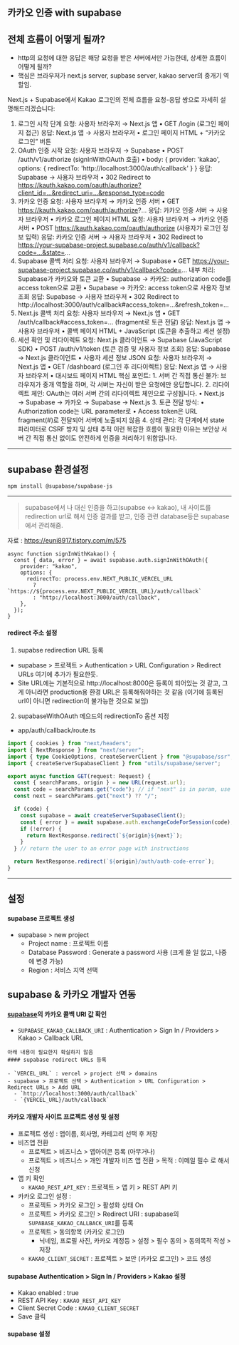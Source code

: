 ## 카카오 인증 with supabase

## 전체 흐름이 어떻게 될까?

- http의 요청에 대한 응답은 해당 요청을 받은 서버에서만 가능한데, 상세한 흐름이 어떻게 될까?
- 핵심은 브라우저가 next.js server, supbase server, kakao server의 중개기 역할임.

Next.js + Supabase에서 Kakao 로그인의 전체 흐름을 요청-응답 쌍으로 자세히 설명해드리겠습니다:

1. 로그인 시작 단계
   요청: 사용자 브라우저 → Next.js 앱
   • GET /login (로그인 페이지 접근)
   응답: Next.js 앱 → 사용자 브라우저
   • 로그인 페이지 HTML + “카카오 로그인” 버튼
2. OAuth 인증 시작
   요청: 사용자 브라우저 → Supabase
   • POST /auth/v1/authorize (signInWithOAuth 호출)
   • body: { provider: 'kakao', options: { redirectTo: 'http://localhost:3000/auth/callback' } }
   응답: Supabase → 사용자 브라우저
   • 302 Redirect to https://kauth.kakao.com/oauth/authorize?client_id=...&redirect_uri=...&response_type=code
3. 카카오 인증
   요청: 사용자 브라우저 → 카카오 인증 서버
   • GET https://kauth.kakao.com/oauth/authorize?...
   응답: 카카오 인증 서버 → 사용자 브라우저
   • 카카오 로그인 페이지 HTML
   요청: 사용자 브라우저 → 카카오 인증 서버
   • POST https://kauth.kakao.com/oauth/authorize (사용자가 로그인 정보 입력)
   응답: 카카오 인증 서버 → 사용자 브라우저
   • 302 Redirect to https://your-supabase-project.supabase.co/auth/v1/callback?code=...&state=...
4. Supabase 콜백 처리
   요청: 사용자 브라우저 → Supabase
   • GET https://your-supabase-project.supabase.co/auth/v1/callback?code=...
   내부 처리: Supabase가 카카오와 토큰 교환
   • Supabase → 카카오: authorization code를 access token으로 교환
   • Supabase → 카카오: access token으로 사용자 정보 조회
   응답: Supabase → 사용자 브라우저
   • 302 Redirect to http://localhost:3000/auth/callback#access_token=...&refresh_token=...
5. Next.js 콜백 처리
   요청: 사용자 브라우저 → Next.js 앱
   • GET /auth/callback#access_token=... (fragment로 토큰 전달)
   응답: Next.js 앱 → 사용자 브라우저
   • 콜백 페이지 HTML + JavaScript (토큰을 추출하고 세션 설정)
6. 세션 확인 및 리다이렉트
   요청: Next.js 클라이언트 → Supabase (JavaScript SDK)
   • POST /auth/v1/token (토큰 검증 및 사용자 정보 조회)
   응답: Supabase → Next.js 클라이언트
   • 사용자 세션 정보 JSON
   요청: 사용자 브라우저 → Next.js 앱
   • GET /dashboard (로그인 후 리다이렉트)
   응답: Next.js 앱 → 사용자 브라우저
   • 대시보드 페이지 HTML
   핵심 포인트: 1. 서버 간 직접 통신 불가: 브라우저가 중개 역할을 하며, 각 서버는 자신이 받은 요청에만 응답합니다. 2. 리다이렉트 체인: OAuth는 여러 서버 간의 리다이렉트 체인으로 구성됩니다.
   • Next.js → Supabase → 카카오 → Supabase → Next.js 3. 토큰 전달 방식:
   • Authorization code는 URL parameter로
   • Access token은 URL fragment(#)로 전달되어 서버에 노출되지 않음 4. 상태 관리: 각 단계에서 state 파라미터로 CSRF 방지 및 상태 추적
   이런 복잡한 흐름이 필요한 이유는 보안상 서버 간 직접 통신 없이도 안전하게 인증을 처리하기 위함입니다.​​​​​​​​​​​​​​​​

---

## supabase 환경설정

```bash
npm install @supabase/supabase-js
```

---

> supabase에서 나 대신 인증을 하고(supabse <-> kakao), 내 사이트를 redirection url로 해서 인증 결과를 받고, 인증 관련 database등은 supabase에서 관리해줌.

자료 : https://euni8917.tistory.com/m/575

```tsx
async function signInWithKakao() {
  const { data, error } = await supabase.auth.signInWithOAuth({
    provider: "kakao",
    options: {
      redirectTo: process.env.NEXT_PUBLIC_VERCEL_URL
        ? `https://${process.env.NEXT_PUBLIC_VERCEL_URL}/auth/callback`
        : "http://localhost:3000/auth/callback",
    },
  });
}
```

#### redirect 주소 설정

1. supabse redirection URL 등록

- supabase > 프로젝트 > Authentication > URL Configuration > Redirect URLs 여기에 추가가 필요한듯.
- Site URL에는 기본적으로 http://localhost:8000은 등록이 되어있는 것 같고, 그게 아니라면 production용 환경 URL은 등록해줘야하는 것 같음
  (이기에 등록된 url이 아니면 redirection이 불가능한 것으로 보임)

2. supabaseWithOAuth 메으드의 redirectionTo 옵션 지정

- app/auth/callback/route.ts

```ts
import { cookies } from "next/headers";
import { NextResponse } from "next/server";
import { type CookieOptions, createServerClient } from "@supabase/ssr";
import { createServerSupabaseClient } from "utils/supabase/server";

export async function GET(request: Request) {
  const { searchParams, origin } = new URL(request.url);
  const code = searchParams.get("code"); // if "next" is in param, use it as the redirect URL
  const next = searchParams.get("next") ?? "/";

  if (code) {
    const supabase = await createServerSupabaseClient();
    const { error } = await supabase.auth.exchangeCodeForSession(code);
    if (!error) {
      return NextResponse.redirect(`${origin}${next}`);
    }
  } // return the user to an error page with instructions

  return NextResponse.redirect(`${origin}/auth/auth-code-error`);
}
```

---

## 설정

#### supabase 프로젝트 생성

- supabase > new project
  - Project name : 프로젝트 이름
  - Database Password : Generate a password 사용 (크게 쓸 일 없고, 나중에 변경 가능)
  - Region : 서비스 지역 선택

## supabase & 카카오 개발자 연동

#### [supabase](https://supabase.com/)의 카카오 콜백 URI 값 확인

- `SUPABASE_KAKAO_CALLBACK_URI` : Authentication > Sign In / Providers > Kakao > Callback URL

```
아래 내용이 필요한지 확실하지 않음
#### supabase redirect URLs 등록

- `VERCEL_URL` : vercel > project 선택 > domains
- supabase > 프로젝트 선택 > Authentication > URL Configuration > Redirect URLs > Add URL
  - `http://localhost:3000/auth/callback`
  - `{VERCEL_URL}/auth/callback`
```

#### 카카오 개발자 사이트 프로젝트 생성 및 설정

- 프로젝트 생성 : 앱이름, 회사명, 카테고리 선택 후 저장
- 비즈앱 전환
  - 프로젝트 > 비즈니스 > 앱아이콘 등록 (아무거나)
  - 프로젝트 > 비즈니스 > 개인 개발자 비즈 앱 전환 > 목적 : 이메일 필수 로 해서 신청
- 앱 키 확인
  - `KAKAO_REST_API_KEY` : 프로젝트 > 앱 키 > REST API 키
- 카카오 로그인 설정 :
  - 프로젝트 > 카카오 로그인 > 활성화 상태 On
  - 프로젝트 > 카카오 로그인 > Redirect URI : supabase의 `SUPABASE_KAKAO_CALLBACK_URI`를 등록
  - 프로젝트 > 동의항목 (카카오 로그인)
    - 닉네임, 프로필 사진, 카카오 계정등 > 설정 > 필수 동의 > 동의목적 작성 > 저장
  - `KAKAO_CLIENT_SECRET` : 프로젝트 > 보안 (카카오 로그인) > 코드 생성

#### supabase Authentication > Sign In / Providers > Kakao 설정

- Kakao enabled : true
- REST API Key : `KAKAO_REST_API_KEY`
- Client Secret Code : `KAKAO_CLIENT_SECRET`
- Save 클릭

#### supabase 설정
